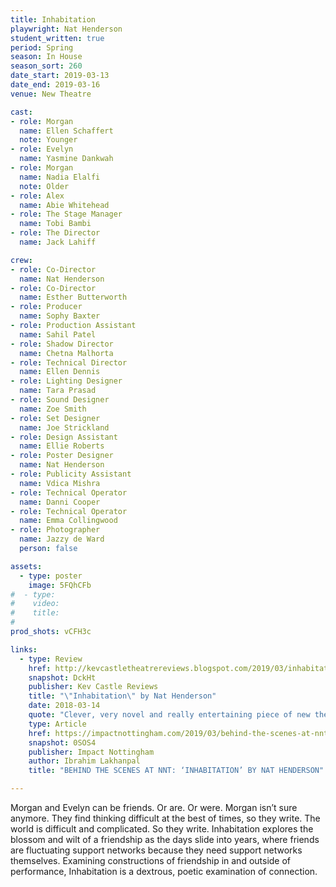 ```yaml
---
title: Inhabitation
playwright: Nat Henderson
student_written: true
period: Spring
season: In House
season_sort: 260
date_start: 2019-03-13
date_end: 2019-03-16
venue: New Theatre

cast:
- role: Morgan
  name: Ellen Schaffert
  note: Younger
- role: Evelyn
  name: Yasmine Dankwah
- role: Morgan
  name: Nadia Elalfi
  note: Older
- role: Alex
  name: Abie Whitehead
- role: The Stage Manager
  name: Tobi Bambi
- role: The Director
  name: Jack Lahiff

crew:
- role: Co-Director
  name: Nat Henderson
- role: Co-Director
  name: Esther Butterworth
- role: Producer
  name: Sophy Baxter
- role: Production Assistant
  name: Sahil Patel
- role: Shadow Director
  name: Chetna Malhorta
- role: Technical Director
  name: Ellen Dennis
- role: Lighting Designer
  name: Tara Prasad
- role: Sound Designer
  name: Zoe Smith
- role: Set Designer
  name: Joe Strickland
- role: Design Assistant
  name: Ellie Roberts
- role: Poster Designer
  name: Nat Henderson
- role: Publicity Assistant
  name: Vdica Mishra
- role: Technical Operator
  name: Danni Cooper
- role: Technical Operator
  name: Emma Collingwood
- role: Photographer
  name: Jazzy de Ward
  person: false

assets:
  - type: poster
    image: 5FQhCFb
#  - type:
#    video:
#    title:
#
prod_shots: vCFH3c

links:
  - type: Review
    href: http://kevcastletheatrereviews.blogspot.com/2019/03/inhabitation-by-nat-henderson.html
    snapshot: DckHt
    publisher: Kev Castle Reviews
    title: "\"Inhabitation\" by Nat Henderson"
    date: 2018-03-14
    quote: "Clever, very novel and really entertaining piece of new theatre, delivered by a talented cast. Everything I've grown to expect from the NNT."
    type: Article
    href: https://impactnottingham.com/2019/03/behind-the-scenes-at-nnt-inhabitation-by-nat-henderson/
    snapshot: 0SOS4
    publisher: Impact Nottingham
    author: Ibrahim Lakhanpal
    title: "BEHIND THE SCENES AT NNT: ‘INHABITATION’ BY NAT HENDERSON"

---
```


Morgan and Evelyn can be friends. Or are. Or were. Morgan isn’t sure anymore. They find thinking difficult at the best of times, so they write. The world is difficult and complicated. So they write. Inhabitation explores the blossom and wilt of a friendship as the days slide into years, where friends are fluctuating support networks because they need support networks themselves. Examining constructions of friendship in and outside of performance, Inhabitation is a dextrous, poetic examination of connection.
